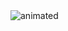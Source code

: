 <div class="flex-container">
  <img src="https://www.jmcprl.net/GIF%20CONSTR/GIF%20CONSTRUCCION%20(77).gif" alt="animated" />
</div> 
